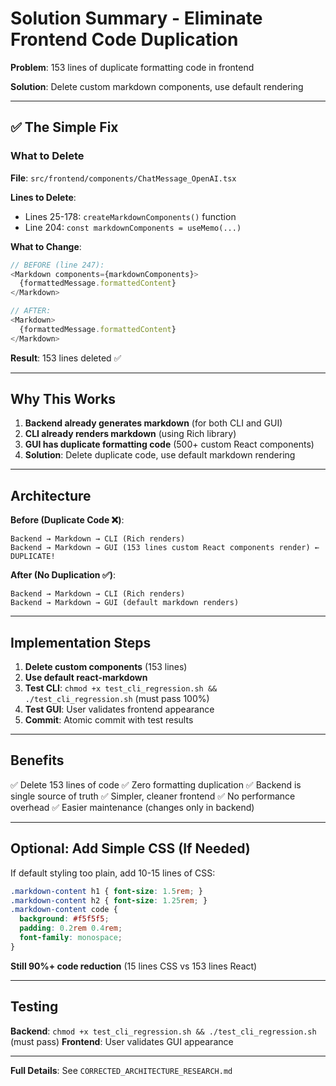 # Solution Summary - Eliminate Frontend Code Duplication

**Problem**: 153 lines of duplicate formatting code in frontend

**Solution**: Delete custom markdown components, use default rendering

---

## ✅ The Simple Fix

### What to Delete
**File**: `src/frontend/components/ChatMessage_OpenAI.tsx`

**Lines to Delete**:
- Lines 25-178: `createMarkdownComponents()` function
- Line 204: `const markdownComponents = useMemo(...)`

**What to Change**:
```typescript
// BEFORE (line 247):
<Markdown components={markdownComponents}>
  {formattedMessage.formattedContent}
</Markdown>

// AFTER:
<Markdown>
  {formattedMessage.formattedContent}
</Markdown>
```

**Result**: 153 lines deleted ✅

---

## Why This Works

1. **Backend already generates markdown** (for both CLI and GUI)
2. **CLI already renders markdown** (using Rich library)
3. **GUI has duplicate formatting code** (500+ custom React components)
4. **Solution**: Delete duplicate code, use default markdown rendering

---

## Architecture

**Before (Duplicate Code ❌)**:
```
Backend → Markdown → CLI (Rich renders)
Backend → Markdown → GUI (153 lines custom React components render) ← DUPLICATE!
```

**After (No Duplication ✅)**:
```
Backend → Markdown → CLI (Rich renders)
Backend → Markdown → GUI (default markdown renders)
```

---

## Implementation Steps

1. **Delete custom components** (153 lines)
2. **Use default react-markdown**
3. **Test CLI**: `chmod +x test_cli_regression.sh && ./test_cli_regression.sh` (must pass 100%)
4. **Test GUI**: User validates frontend appearance
5. **Commit**: Atomic commit with test results

---

## Benefits

✅ Delete 153 lines of code
✅ Zero formatting duplication
✅ Backend is single source of truth
✅ Simpler, cleaner frontend
✅ No performance overhead
✅ Easier maintenance (changes only in backend)

---

## Optional: Add Simple CSS (If Needed)

If default styling too plain, add 10-15 lines of CSS:

```css
.markdown-content h1 { font-size: 1.5rem; }
.markdown-content h2 { font-size: 1.25rem; }
.markdown-content code {
  background: #f5f5f5;
  padding: 0.2rem 0.4rem;
  font-family: monospace;
}
```

**Still 90%+ code reduction** (15 lines CSS vs 153 lines React)

---

## Testing

**Backend**: `chmod +x test_cli_regression.sh && ./test_cli_regression.sh` (must pass)
**Frontend**: User validates GUI appearance

---

**Full Details**: See `CORRECTED_ARCHITECTURE_RESEARCH.md`
